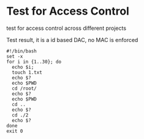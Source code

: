 # Test for Access Control 

test for access control across different projects

Test result, it is a id based DAC, no MAC is enforced

```
#!/bin/bash
set -x
for i in {1..30}; do 
  echo $i; 
  touch 1.txt
  echo $?
  echo $PWD
  cd /root/
  echo $?
  echo $PWD
  cd ..
  echo $?
  cd ./2
  echo $?
done
exit 0



```
